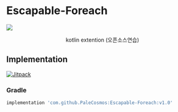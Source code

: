 # Escapable-Foreach

<p>
<a herf="https://opensource.org/licenses/Apache-2.0"><img src="https://img.shields.io/badge/LICENSE-Apache%202.0-blue"/></a>
</p>

<p align="center">
kotlin extention (오픈소스연습)
</p>

## Implementation


[![Jitpack](https://jitpack.io/v/PaleCosmos/Escapable-Foreach.svg)](https://jitpack.io/#PaleCosmos/Escapable-Foreach)

### Gradle
```gradle
implementation 'com.github.PaleCosmos:Escapable-Foreach:v1.0'
```
